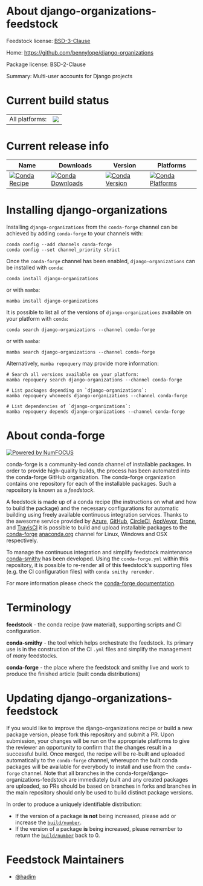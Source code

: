 About django-organizations-feedstock
====================================

Feedstock license: [BSD-3-Clause](https://github.com/conda-forge/django-organizations-feedstock/blob/main/LICENSE.txt)

Home: https://github.com/bennylope/django-organizations

Package license: BSD-2-Clause

Summary: Multi-user accounts for Django projects

Current build status
====================


<table><tr><td>All platforms:</td>
    <td>
      <a href="https://dev.azure.com/conda-forge/feedstock-builds/_build/latest?definitionId=9866&branchName=main">
        <img src="https://dev.azure.com/conda-forge/feedstock-builds/_apis/build/status/django-organizations-feedstock?branchName=main">
      </a>
    </td>
  </tr>
</table>

Current release info
====================

| Name | Downloads | Version | Platforms |
| --- | --- | --- | --- |
| [![Conda Recipe](https://img.shields.io/badge/recipe-django--organizations-green.svg)](https://anaconda.org/conda-forge/django-organizations) | [![Conda Downloads](https://img.shields.io/conda/dn/conda-forge/django-organizations.svg)](https://anaconda.org/conda-forge/django-organizations) | [![Conda Version](https://img.shields.io/conda/vn/conda-forge/django-organizations.svg)](https://anaconda.org/conda-forge/django-organizations) | [![Conda Platforms](https://img.shields.io/conda/pn/conda-forge/django-organizations.svg)](https://anaconda.org/conda-forge/django-organizations) |

Installing django-organizations
===============================

Installing `django-organizations` from the `conda-forge` channel can be achieved by adding `conda-forge` to your channels with:

```
conda config --add channels conda-forge
conda config --set channel_priority strict
```

Once the `conda-forge` channel has been enabled, `django-organizations` can be installed with `conda`:

```
conda install django-organizations
```

or with `mamba`:

```
mamba install django-organizations
```

It is possible to list all of the versions of `django-organizations` available on your platform with `conda`:

```
conda search django-organizations --channel conda-forge
```

or with `mamba`:

```
mamba search django-organizations --channel conda-forge
```

Alternatively, `mamba repoquery` may provide more information:

```
# Search all versions available on your platform:
mamba repoquery search django-organizations --channel conda-forge

# List packages depending on `django-organizations`:
mamba repoquery whoneeds django-organizations --channel conda-forge

# List dependencies of `django-organizations`:
mamba repoquery depends django-organizations --channel conda-forge
```


About conda-forge
=================

[![Powered by
NumFOCUS](https://img.shields.io/badge/powered%20by-NumFOCUS-orange.svg?style=flat&colorA=E1523D&colorB=007D8A)](https://numfocus.org)

conda-forge is a community-led conda channel of installable packages.
In order to provide high-quality builds, the process has been automated into the
conda-forge GitHub organization. The conda-forge organization contains one repository
for each of the installable packages. Such a repository is known as a *feedstock*.

A feedstock is made up of a conda recipe (the instructions on what and how to build
the package) and the necessary configurations for automatic building using freely
available continuous integration services. Thanks to the awesome service provided by
[Azure](https://azure.microsoft.com/en-us/services/devops/), [GitHub](https://github.com/),
[CircleCI](https://circleci.com/), [AppVeyor](https://www.appveyor.com/),
[Drone](https://cloud.drone.io/welcome), and [TravisCI](https://travis-ci.com/)
it is possible to build and upload installable packages to the
[conda-forge](https://anaconda.org/conda-forge) [anaconda.org](https://anaconda.org/)
channel for Linux, Windows and OSX respectively.

To manage the continuous integration and simplify feedstock maintenance
[conda-smithy](https://github.com/conda-forge/conda-smithy) has been developed.
Using the ``conda-forge.yml`` within this repository, it is possible to re-render all of
this feedstock's supporting files (e.g. the CI configuration files) with ``conda smithy rerender``.

For more information please check the [conda-forge documentation](https://conda-forge.org/docs/).

Terminology
===========

**feedstock** - the conda recipe (raw material), supporting scripts and CI configuration.

**conda-smithy** - the tool which helps orchestrate the feedstock.
                   Its primary use is in the construction of the CI ``.yml`` files
                   and simplify the management of *many* feedstocks.

**conda-forge** - the place where the feedstock and smithy live and work to
                  produce the finished article (built conda distributions)


Updating django-organizations-feedstock
=======================================

If you would like to improve the django-organizations recipe or build a new
package version, please fork this repository and submit a PR. Upon submission,
your changes will be run on the appropriate platforms to give the reviewer an
opportunity to confirm that the changes result in a successful build. Once
merged, the recipe will be re-built and uploaded automatically to the
`conda-forge` channel, whereupon the built conda packages will be available for
everybody to install and use from the `conda-forge` channel.
Note that all branches in the conda-forge/django-organizations-feedstock are
immediately built and any created packages are uploaded, so PRs should be based
on branches in forks and branches in the main repository should only be used to
build distinct package versions.

In order to produce a uniquely identifiable distribution:
 * If the version of a package **is not** being increased, please add or increase
   the [``build/number``](https://docs.conda.io/projects/conda-build/en/latest/resources/define-metadata.html#build-number-and-string).
 * If the version of a package **is** being increased, please remember to return
   the [``build/number``](https://docs.conda.io/projects/conda-build/en/latest/resources/define-metadata.html#build-number-and-string)
   back to 0.

Feedstock Maintainers
=====================

* [@hadim](https://github.com/hadim/)

